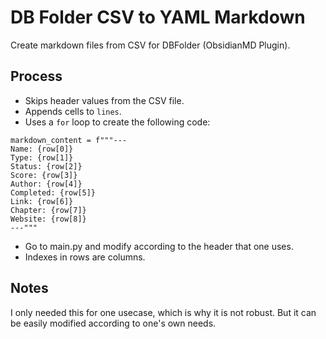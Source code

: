 # DB Folder CSV to YAML Markdown
Create markdown files from CSV for DBFolder (ObsidianMD Plugin).

## Process
- Skips header values from the CSV file.
- Appends cells to `lines`.
- Uses a `for` loop to create the following code:
```
markdown_content = f"""---
Name: {row[0]}
Type: {row[1]}
Status: {row[2]}
Score: {row[3]}
Author: {row[4]}
Completed: {row[5]}
Link: {row[6]}
Chapter: {row[7]}
Website: {row[8]}
---"""
```
- Go to main.py and modify according to the header that one uses.
- Indexes in rows are columns.

## Notes
I only needed this for one usecase, which is why it is not robust. But it can be easily modified according to one's own needs.